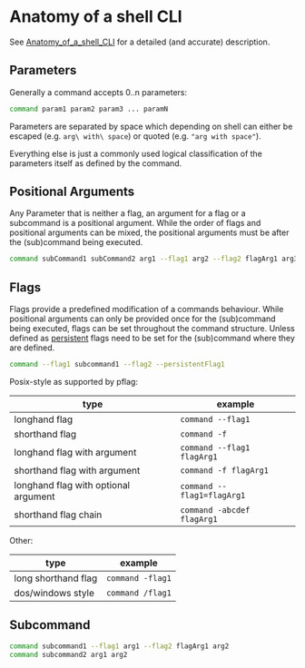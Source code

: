 # Anatomy of a shell CLI

See [Anatomy_of_a_shell_CLI](https://en.wikipedia.org/wiki/Command-line_interface#Anatomy_of_a_shell_CLI) for a detailed (and accurate) description.

## Parameters
Generally a command accepts 0..n parameters:

```sh
command param1 param2 param3 ... paramN
```

Parameters are separated by space which depending on shell can either be escaped (e.g. `arg\ with\ space`) or quoted (e.g. `"arg with space"`).

Everything else is just a commonly used logical classification of the parameters itself as defined by the command.

## Positional Arguments

Any Parameter that is neither a flag, an argument for a flag or a subcommand is a positional argument.
While the order of flags and positional arguments can be mixed, the positional arguments must be after the (sub)command being executed.

```sh
command subCommand1 subCommand2 arg1 --flag1 arg2 --flag2 flagArg1 arg3
```

## Flags

Flags provide a predefined modification of a commands behaviour.
While positional arguments can only be provided once for the (sub)command being executed, flags can be set throughout the command structure.
Unless defined as [persistent](https://github.com/spf13/cobra#persistent-flags) flags need to be set for the (sub)command where they are defined.

```sh
command --flag1 subcommand1 --flag2 --persistentFlag1
```

Posix-style as supported by pflag:

| type                                 | example                    |
| -                                    | -                          |
| longhand flag                        | `command --flag1`          |
| shorthand flag                       | `command -f`               |
| longhand flag with argument          | `command --flag1 flagArg1` |
| shorthand flag with argument         | `command -f flagArg1`      |
| longhand flag with optional argument | `command --flag1=flagArg1` |
| shorthand flag chain                 | `command -abcdef flagArg1` |

Other:

| type                | example          |
| -                   | -                |
| long shorthand flag | `command -flag1` |
| dos/windows style   | `command /flag1` |

## Subcommand

```sh
command subcommand1 --flag1 arg1 --flag2 flagArg1 arg2
command subcommand2 arg1 arg2
```
